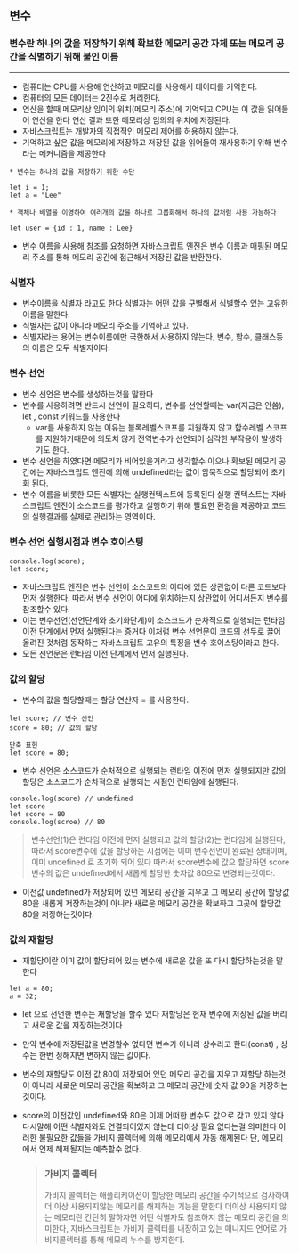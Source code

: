 ## 변수

### 변수란 하나의 값을 저장하기 위해 확보한 메모리 공간 자체 또는 메모리 공간을 식별하기 위해 붙인 이름

---

- 컴퓨터는 CPU를 사용해 연산하고 메모리를 사용해서 데이터를 기억한다.
- 컴퓨터의 모든 데이터는 2진수로 처리한다.
- 연산을 할때 메모리상 임이의 위치(메모리 주소)에 기억되고 CPU는 이 값을 읽어들어 연산을 한다 연산 결과 또한 메모리상 임의의 위치에 저장된다.
- 자바스크립트는 개발자의 직접적인 메모리 제어를 허용하지 않는다.
- 기억하고 싶은 값을 메모리에 저장하고 저장된 값을 읽어들여 재사용하기 위해 변수라는 메커니즘을 제공한다

```
* 변수는 하나의 값을 저장하기 위한 수단

let i = 1;
let a = "Lee"

* 객체나 배열을 이영하여 여러개의 값을 하나로 그룹화해서 하나의 값처럼 사용 가능하다

let user = {id : 1, name : Lee}

```

- 변수 이름을 사용해 참조를 요청하면 자바스크립트 엔진은 변수 이름과 매핑된 메모리 주소를 통해 메모리 공간에 접근해서 저장된 값을 반환한다.

### 식별자

- 변수이름을 식별자 라고도 한다 식별자는 어떤 값을 구별해서 식별할수 있는 고유한 이름을 말한다.
- 식별자는 값이 아니라 메모리 주소를 기억하고 있다.
- 식별자라는 용어는 변수이름에만 국한해서 사용하지 않는다, 변수, 함수, 클래스등의 이름은 모두 식별자이다.

### 변수 선언

- 변수 선언은 변수를 생성하는것을 말한다
- 변수를 사용하려면 반드시 선언이 필요하다, 변수를 선언할때는 var(지금은 안씀), let , const 키워드를 사용한다
  - var를 사용하지 않는 이유는 블록레벨스코프를 지원하지 않고 함수레벨 스코프를 지원하기때문에 의도치 않게 전역변수가 선언되어 심각한 부작용이 발생하기도 한다.
- 변수 선언을 하였다면 메모리가 비어있을거라고 생각할수 이으나 확보된 메모리 공간에는 자바스크립트 엔진에 의해 undefined라는 값이 암묵적으로 할당되어 초기회 된다.
- 변수 이름을 비롯한 모든 식별자는 실행컨텍스트에 등록된다 실행 컨텍스트는 자바스크립트 엔진이 소스코드를 평가하고 실행하기 위해 필요한 환경을 제공하고 코드의 실행결과를 실제로 관리하는 영역이다.

### 변수 선언 실행시점과 변수 호이스팅

```
console.log(score);
let score;
```

- 자바스크립트 엔진은 변수 선언이 소스코드의 어디에 있든 상관없이 다른 코드보다 먼저 실행한다. 따라서 변수 선언이 어디에 위치하는지 상관없이 어디서든지 변수를 참조할수 있다.
- 이는 변수선언(선언단계와 초기화단계)이 소스코드가 순차적으로 실행되는 런타임 이전 단계에서 먼저 실행된다는 증거다 이처럼 변수 선언문이 코드의 선두로 끌어 올려진 것처럼 동작하는 자바스크립트 고유의 특징을 변수 호이스팅이라고 한다.
- 모든 선언문은 런타임 이전 단계에서 먼저 실행된다.

### 값의 할당

- 변수의 값을 할당할때는 할당 연산자 = 를 사용한다.

```
let score; // 변수 선언
score = 80; // 값의 할당

단축 표현
let score = 80;
```

- 변수 선언은 소스코드가 순처적으로 실행되는 런타임 이전에 먼저 실행되지만 값의 할당은 소스코드가 순차적으로 실행되는 시점인 런타임에 실행된다.

```
console.log(score) // undefined
let score
let score = 80
console.log(scroe) // 80
```

> 변수선언(1)은 런타임 이전에 먼저 실행되고 값의 할당(2)는 런타임에 실행된다, 따라서 score변수에 값을 할당하는 시점에는 이미 변수선언이 완료된 상태이며, 이미 undefined 로 초기화 되어 있다 따라서 score변수에 값으 할당하면 score 변수의 값은 undefined에서 새롭게 할당한 숫자값 80으로 변경되는것이다.

- 이전값 undefined가 저장되어 있넌 메모리 공간을 지우고 그 메모리 공간에 할당값 80을 새롭게 저장하는것이 아니라 새로운 메모리 공간을 확보하고 그곳에 할당값 80을 저장하는것이다.

### 값의 재할당

- 재할당이란 이미 값이 할당되어 있는 변수에 새로운 값을 또 다시 할당하는것을 말한다

```
let a = 80;
a = 32;
```

- let 으로 선언한 변수는 재할당을 할수 있다 재할당은 현재 변수에 저장된 값을 버리고 새로운 값을 저장하는것이다
- 만약 변수에 저장된값을 변경할수 없다면 변수가 아니라 상수라고 한다(const) , 상수는 한번 정해지면 변하지 않는 값이다.
- 변수의 재할당도 이전 값 80이 저장되어 있던 메모리 공간을 지우고 재할당 하는것이 아니라 새로운 메모리 공간을 확보하고 그 메모리 공간에 숫자 값 90을 저장하는것이다.
- score의 이전값인 undefined와 80은 이제 어떠한 변수도 값으로 갖고 있지 않다 다시말해 어떤 식별자와도 연결되어있지 않는데 더이상 필요 없다는걸 의미한다 이러한 불필요한 값들을 가비지 콜렉터에 의해 메모리에서 자동 해제된다 단, 메모리에서 언제 해제될지는 예측할수 없다.

  > ### 가비지 콜렉터
  >
  > 가비지 콜렉터는 애플리케이션이 할당한 메모리 공간을 주기적으로 검사하여 더 이상 사용되지않는 메모리를 해제하는 기능을 말한다 더이상 사용되지 않는 메모리란 간단히 말하자면 어떤 식별자도 참조하지 않는 메모리 공간을 의미한다, 자바스크립트는 가비지 콜렉터를 내장하고 있는 매니지드 언어로 가비지콜렉터를 통해 메모리 누수를 방지한다.
